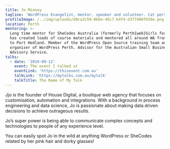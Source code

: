 ```yaml
---
title: Jo Minney
tagline: 'WordPress Evangelist, mentor, speaker and volunteer. Cat person.'
profileImage: /../img/uploads/d9ca3c59-068e-46c7-b4f4-d377480f650e.png
location: Perth
mentoring: >-
  Long time mentor for SheCodes Australia (formerly Perth{web}Girls for which Jo
  has created loads of course materials and mentored all around WA from Bunbury
  to Port Hedland. Member of the WordPress Open Source training team and lead
  organiser of WordPress Perth. Advisor for the Australian Small Business
  Advisory Service.
talks:
  - date: '2019-09-12'
    event: The event I talked at
    eventLink: 'https://thisevent.com.au'
    talkLink: 'https://mytalks.com.au/mytalk'
    talkTitle: The Name of My Talk
---
```

Jjo is the founder of House Digital, a boutique web agency that focuses on customisation, automation and integrations. With a background in process engineering and data science, Jo is passionate about making data driven decisions to achieve outrageous results.

Jo’s super power is being able to communicate complex concepts and technologies to people of any experience level.

You can easily spot Jo in the wild at anything WordPress or SheCodes related by her pink hair and dorky glasses!
